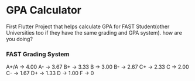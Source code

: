 # GPA Calculator

First Flutter Project that helps calculate GPA for FAST Student(other Universities too if they have the same grading and GPA system).
how are you doing?

### FAST Grading System

A+/A -> 4.00
A-   -> 3.67
B+   -> 3.33
B    -> 3.00
B-   -> 2.67
C+   -> 2.33
C    -> 2.00
C-   -> 1.67
D+   -> 1.33
D    -> 1.00
F    -> 0
